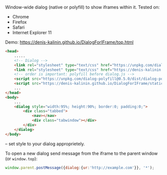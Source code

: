 Window-wide dialog (native or polyfill) to show iframes within it.
Tested on:
- Chrome
- Firefox
- Safari
- Internet Explorer 11

Demo: https://denis-kalinin.github.io/DialogForIFrame/top.html

```html
<head>
    .....
    <!-- Dialog -->
    <link rel="stylesheet" type="text/css" href="https://unpkg.com/dialog-polyfill@0.5.0/dist/dialog-polyfill.css" />
    <link rel="stylesheet" type="text/css" href="https://denis-kalinin.github.io/DialogForIFrame/static/css/dialog.css" />
    <!-- order is important: polyfill before dialog.js -->
    <script src="https://unpkg.com/dialog-polyfill@0.5.0/dist/dialog-polyfill.js"></script>
    <script src="https://denis-kalinin.github.io/DialogForIFrame/static/js/dialog.js"></script>
    ...
</head>
<body>
    ...
    <dialog style="width:95%; height:90%; border:0; padding:0;">
        <div class="tabbed">
            <nav></nav>
            <div class="tabwindow"></div>
        </div>
    </dialog>
</body>
```
&ndash; set style to your dialog approprietely.

To open a new dialog send message from the iframe to the parent window (or `window.top`):
```javascript
window.parent.postMessage({dialog:{ur:'http://example.com'}}, '*');
```

